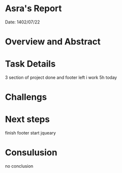  # Asra's Report
 Date:
1402/07/22
 # Overview and Abstract


 # Task Details 
3 section of project done and footer left
i work 5h today

 
 

 # Challengs 



 # Next steps
finish footer start jqueary
 

 # Consulusion 
 no conclusion
